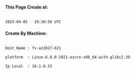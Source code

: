 
   
#### This Page Create at:

```bash

2025-04-05 - 19:30:56 UTC

```

#### Create By Machine:

```bash

Host Name : fv-az2027-821

platform  : Linux-6.8.0-1021-azure-x86_64-with-glibc2.39

Ip Local  : 10.1.0.33

```


